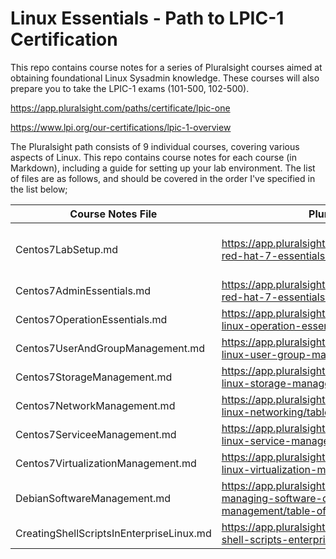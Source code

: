 # Linux Essentials - Path to LPIC-1 Certification

This repo contains course notes for a series of Pluralsight courses aimed at obtaining foundational Linux Sysadmin knowledge.  These courses will also prepare you to take the LPIC-1 exams (101-500, 102-500).

https://app.pluralsight.com/paths/certificate/lpic-one

https://www.lpi.org/our-certifications/lpic-1-overview

The Pluralsight path consists of 9 individual courses, covering various aspects of Linux.  This repo contains course notes for each course (in Markdown), including a guide for setting up your lab environment.  The list of files are as follows, and should be covered in the order I've specified in the list below;

|Course Notes File|Pluralsight Link|Description|
|-----------------|----------------|-----------|
|Centos7LabSetup.md|https://app.pluralsight.com/library/courses/lfcs-red-hat-7-essentials/table-of-contents| Instructions to create a lab environment|
|Centos7AdminEssentials.md|https://app.pluralsight.com/library/courses/lfcs-red-hat-7-essentials/table-of-contents||
|Centos7OperationEssentials.md|https://app.pluralsight.com/library/courses/lfcs-linux-operation-essentials/table-of-contents||
|Centos7UserAndGroupManagement.md|https://app.pluralsight.com/library/courses/lfcs-linux-user-group-management/table-of-contents||
|Centos7StorageManagement.md|https://app.pluralsight.com/library/courses/lfcs-linux-storage-management/table-of-contents||
|Centos7NetworkManagement.md|https://app.pluralsight.com/library/courses/lfcs-linux-networking/table-of-contents||
|Centos7ServiceeManagement.md|https://app.pluralsight.com/library/courses/lfcs-linux-service-management/table-of-contents||
|Centos7VirtualizationManagement.md|https://app.pluralsight.com/library/courses/lfcs-linux-virtualization-management/table-of-contents||
|DebianSoftwareManagement.md|https://app.pluralsight.com/library/courses/linux-managing-software-debian-software-management/table-of-contents||
|CreatingShellScriptsInEnterpriseLinux.md|https://app.pluralsight.com/library/courses/creating-shell-scripts-enterprise-linux/table-of-contents||

